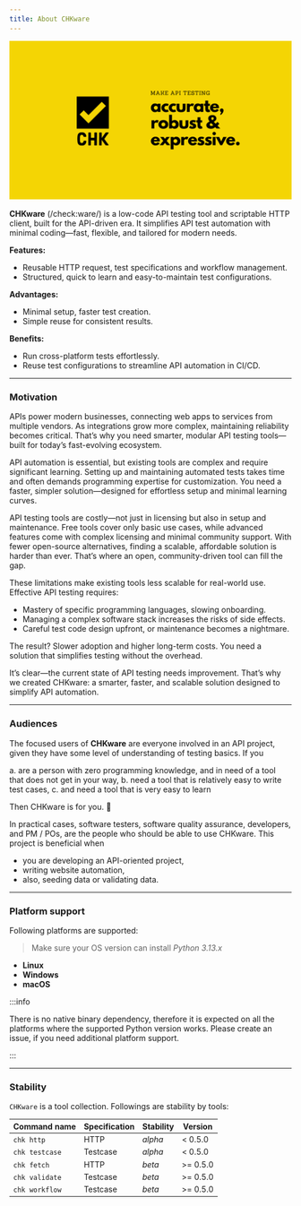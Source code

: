 ```yaml
---
title: About CHKware
---
```


![CHKware | Low-code API quality testing, and automation tool](./assets/github-hero-01.png)

**CHKware** (/check:ware/) is a low-code API testing tool and scriptable HTTP client, built for the API-driven era. It simplifies API test automation with minimal coding—fast, flexible, and tailored for modern needs.

**Features:**  

- Reusable HTTP request, test specifications and workflow management.
- Structured, quick to learn and easy-to-maintain test configurations.

**Advantages:**  

- Minimal setup, faster test creation.  
- Simple reuse for consistent results.  

**Benefits:** 

- Run cross-platform tests effortlessly.
- Reuse test configurations to streamline API automation in CI/CD.

---

### Motivation

APIs power modern businesses, connecting web apps to services from multiple vendors. As integrations grow more complex, maintaining reliability becomes critical. That’s why you need smarter, modular API testing tools—built for today’s fast-evolving ecosystem.

API automation is essential, but existing tools are complex and require significant learning. Setting up and maintaining automated tests takes time and often demands programming expertise for customization. You need a faster, simpler solution—designed for effortless setup and minimal learning curves.

API testing tools are costly—not just in licensing but also in setup and maintenance. Free tools cover only basic use cases, while advanced features come with complex licensing and minimal community support. With fewer open-source alternatives, finding a scalable, affordable solution is harder than ever. That’s where an open, community-driven tool can fill the gap.

These limitations make existing tools less scalable for real-world use. Effective API testing requires:

- Mastery of specific programming languages, slowing onboarding.
- Managing a complex software stack increases the risks of side effects.
- Careful test code design upfront, or maintenance becomes a nightmare.

The result? Slower adoption and higher long-term costs. You need a solution that simplifies testing without the overhead.

It’s clear—the current state of API testing needs improvement. That’s why we created CHKware: a smarter, faster, and scalable solution designed to simplify API automation.

---

### Audiences

The focused users of **CHKware** are everyone involved in an API project, given they have some level of understanding of testing basics. If you

a. are a person with zero programming knowledge, and in need of a tool that does not get in your way,
b. need a tool that is relatively easy to write test cases,
c. and need a tool that is very easy to learn

Then CHKware is for you. 🙌

In practical cases, software testers, software quality assurance, developers, and PM / POs, are the people who should be able to use CHKware. This project is beneficial when

- you are developing an API-oriented project,
- writing website automation,
- also, seeding data or validating data.

---

### Platform support

Following platforms are supported:

> Make sure your OS version can install _Python 3.13.x_

- **Linux**
- **Windows**
- **macOS**

:::info

There is no native binary dependency, therefore it is expected on all the platforms where the supported Python version works. Please create an issue, if you need additional platform support.

:::

---

### Stability

`CHKware` is a tool collection. Followings are stability by tools:

| Command name   | Specification | Stability | Version   |
| -------------- | ------------- | --------- | --------- |
| `chk http`     | HTTP          | _alpha_   | < 0.5.0   |
| `chk testcase` | Testcase      | _alpha_   | < 0.5.0   |
| `chk fetch`    | HTTP          | _beta_    | >= 0.5.0  |
| `chk validate` | Testcase      | _beta_    | >= 0.5.0  |
| `chk workflow` | Testcase      | _beta_    | >= 0.5.0  |
